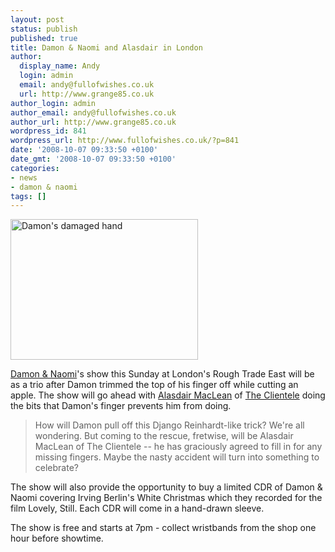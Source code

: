 ```yaml
---
layout: post
status: publish
published: true
title: Damon & Naomi and Alasdair in London
author:
  display_name: Andy
  login: admin
  email: andy@fullofwishes.co.uk
  url: http://www.grange85.co.uk
author_login: admin
author_email: andy@fullofwishes.co.uk
author_url: http://www.grange85.co.uk
wordpress_id: 841
wordpress_url: http://www.fullofwishes.co.uk/?p=841
date: '2008-10-07 09:33:50 +0100'
date_gmt: '2008-10-07 09:33:50 +0100'
categories:
- news
- damon & naomi
tags: []
---
```

<div class="imagebox-a"><img src="http://www.fullofwishes.co.uk/wp/wp-content/uploads/2008/10/img_0076-1-11-300x225.jpg" alt="Damon's damaged hand" title="Damon's damaged hand" width="300" height="225" class="alignnone size-medium wp-image-844" /></div>
<p><a href="http://www.damonandnaomi.com/">Damon & Naomi</a>'s show this Sunday at London's <span class="removed_link" title="http://www.roughtrade.com/site/content.lasso?page=east.html">Rough Trade East</span> will be as a trio after Damon trimmed the top of his finger off while cutting an apple. The show will go ahead with <a href="http://theclientele.blogspot.com/">Alasdair MacLean</a> of <a href="http://www.theclientele.co.uk/">The Clientele</a> doing the bits that Damon's finger prevents him from doing. </p>
<blockquote><p>How will Damon pull off this Django Reinhardt-like trick? We're all wondering. But coming to the rescue, fretwise, will be Alasdair MacLean of The Clientele -- he has graciously agreed to fill in for any missing fingers. Maybe the nasty accident will turn into something to celebrate?</p></blockquote>
<p>The show will also provide the opportunity to buy a limited CDR of Damon & Naomi covering Irving Berlin's White Christmas which they recorded for the film Lovely, Still. Each CDR will come in a hand-drawn sleeve.</p>
<p>The show is free and starts at 7pm - collect wristbands from the shop one hour before showtime.</p>
